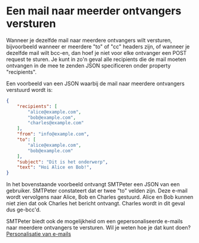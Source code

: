 # Een mail naar meerder ontvangers versturen

Wanneer je dezelfde mail naar meerdere ontvangers wilt versturen, bijvoorbeeld
wanneer er meerdere "to" of "cc" headers zijn, of wanneer je dezelfde mail wilt
bcc-en, dan hoef je niet voor elke ontvanger een POST request te sturen.
Je kunt in zo'n geval alle recipients die de mail moeten ontvangen in de
mee te zenden JSON specificeren onder property "recipients". 

Een voorbeeld van een JSON waarbij de mail naar meerdere ontvangers verstuurd
wordt is:

```json
{
    "recipients": [
        "alice@example.com",
        "bob@example.com",
        "charles@example.com"
    ],
    "from": "info@example.com",
    "to": [
        "alice@example.com",
        "bob@example.com"
    ],
    "subject": "Dit is het onderwerp",
    "text": "Hoi Alice en Bob!",
}
```

In het bovenstaande voorbeeld ontvangt SMTPeter een JSON van een gebruiker. 
SMTPeter constateert dat er twee "to" velden zijn. Deze e-mail wordt vervolgens
naar Alice, Bob en Charles gestuurd. Alice en Bob kunnen niet zien dat ook Charles 
het bericht ontvangt. Charles wordt in dit geval dus ge-bcc'd.

SMTPeter biedt ook de mogelijkheid om een gepersonaliseerde e-mails naar meerdere 
ontvangers te versturen. Wil je weten hoe je dat kunt doen? 
[Personalisatie van e-mails](rest-send-personalize)
